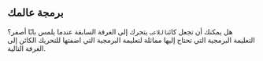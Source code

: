 ## برمجة عالمك

هل يمكنك أن تجعل كائن`اللاعب` يتحرك إلى الغرفة السابقة عندما يلمس بابًا أصفر؟ التعليمة البرمجية التي تحتاج إليها مماثلة لتعليمة البرمجية التي اضفتها للتحريك الكائن إلى الغرفة التالية.